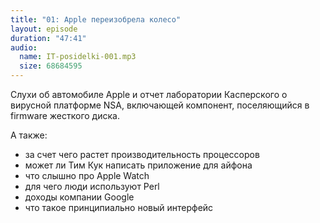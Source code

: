```yaml
---
title: "01: Apple переизобрела колесо"
layout: episode
duration: "47:41"
audio:
  name: IT-posidelki-001.mp3
  size: 68684595
---
```


Слухи об автомобиле Apple и отчет лаборатории Касперского о вирусной платформе NSA, включающей компонент, поселяющийся в firmware жесткого диска.

А также:

- за счет чего растет производительность процессоров
- может ли Тим Кук написать приложение для айфона
- что cлышно про Apple Watch
- для чего люди используют Perl
- доходы компании Google
- что такое принципиально новый интерфейс
